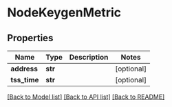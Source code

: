 # NodeKeygenMetric

## Properties
Name | Type | Description | Notes
------------ | ------------- | ------------- | -------------
**address** | **str** |  | [optional] 
**tss_time** | **str** |  | [optional] 

[[Back to Model list]](../README.md#documentation-for-models) [[Back to API list]](../README.md#documentation-for-api-endpoints) [[Back to README]](../README.md)

